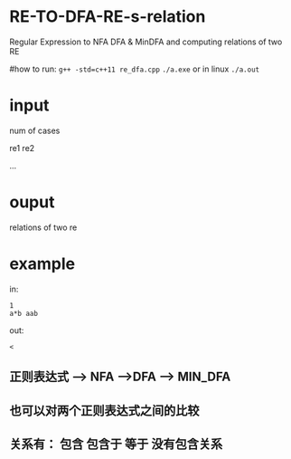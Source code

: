 # RE-TO-DFA-RE-s-relation
Regular Expression to NFA  DFA &amp; MinDFA  and computing relations of two RE

#how to run:
```g++ -std=c++11 re_dfa.cpp```
```./a.exe```
or in linux
```./a.out```

# input
num of cases

re1 re2

...
# ouput
relations of two re

# example
in:

```
1
a*b aab
```
out:

```
<
```

## 正则表达式 --> NFA -->DFA --> MIN_DFA
## 也可以对两个正则表达式之间的比较
## 关系有： 包含 包含于 等于 没有包含关系
